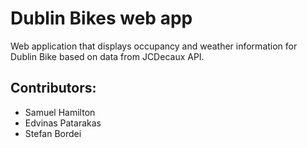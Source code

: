 # Dublin Bikes web app
Web application that displays occupancy and weather information for Dublin Bike based on data from JCDecaux API.

## Contributors:

- Samuel Hamilton
- Edvinas Patarakas
- Stefan Bordei
